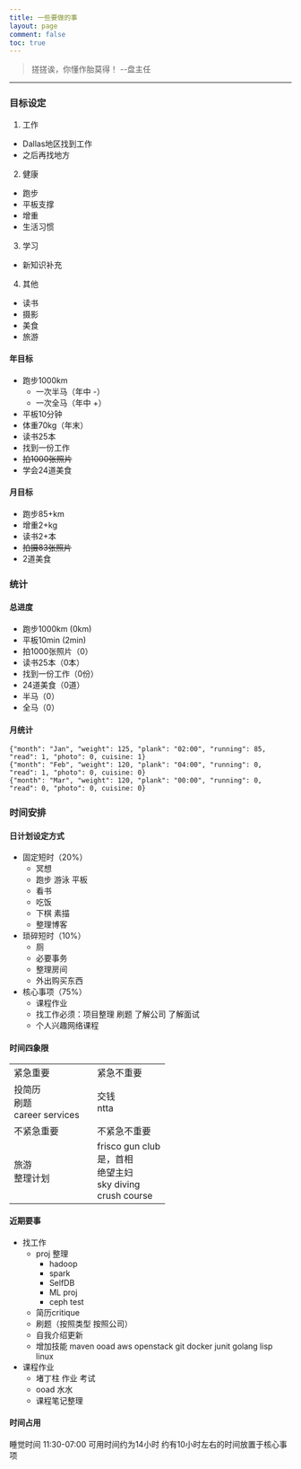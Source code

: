 ```yaml
---
title: 一些要做的事
layout: page
comment: false
toc: true
---
```


> 搓搓诶，你懂作胎莫得！  --盘主任

---

### 目标设定
1. 工作
  * Dallas地区找到工作
  * 之后再找地方
2. 健康
  * 跑步
  * 平板支撑
  * 增重
  * 生活习惯
3. 学习
  * 新知识补充
4. 其他
  * 读书
  * 摄影
  * 美食
  * 旅游

#### 年目标
* 跑步1000km
  - 一次半马（年中 -）
  - 一次全马（年中 +）
* 平板10分钟
* 体重70kg（年末）
* 读书25本
* 找到一份工作
* <del>拍1000张照片</del>
* 学会24道美食

#### 月目标
* 跑步85+km
* 增重2+kg
* 读书2+本
* <del>拍摄83张照片</del>
* 2道美食

### 统计

#### 总进度
* 跑步1000km (0km)
* 平板10min (2min)
* 拍1000张照片（0）
* 读书25本（0本）
* 找到一份工作（0份）
* 24道美食（0道）
* 半马（0）
* 全马（0）

#### 月统计
```
{"month": "Jan", "weight": 125, "plank": "02:00", "running": 85, "read": 1, "photo": 0, cuisine: 1}
{"month": "Feb", "weight": 120, "plank": "04:00", "running": 0, "read": 1, "photo": 0, cuisine: 0}
{"month": "Mar", "weight": 120, "plank": "00:00", "running": 0, "read": 0, "photo": 0, cuisine: 0}
```

###  时间安排
#### 日计划设定方式
* 固定短时（20%）
  - 冥想
  - 跑步 游泳 平板
  - 看书
  - 吃饭
  - 下棋 素描
  - 整理博客 
* 琐碎短时（10%）
  - 厕
  - 必要事务
  - 整理房间
  - 外出购买东西
* 核心事项（75%）
  - 课程作业
  - 找工作必须：项目整理 刷题 了解公司 了解面试
  - 个人兴趣网络课程

#### 时间四象限
|  | |  |
|:---|:--- |:--- | 
| 紧急重要 |  | 紧急不重要 |
| 投简历<br>刷题<br>career services |  | 交钱<br>ntta |
| 不紧急重要 |  | 不紧急不重要 |
| 旅游<br>整理计划 |  | frisco gun club <br>是，首相<br>绝望主妇<br>sky diving<br> crush course |

#### 近期要事
* 找工作
  - proj 整理
    - hadoop
    - spark
    - SelfDB
    - ML proj
    - ceph test
  - 简历critique
  - 刷题（按照类型 按照公司）
  - 自我介绍更新
  - 增加技能 maven ooad aws openstack git docker junit golang lisp linux
* 课程作业
  - 堵丁柱 作业 考试
  - ooad 水水
  - 课程笔记整理

#### 时间占用
睡觉时间 11:30-07:00
可用时间约为14小时
约有10小时左右的时间放置于核心事项
